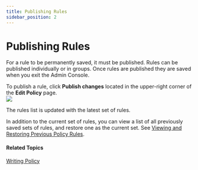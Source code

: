 ```yaml
---
title: Publishing Rules
sidebar_position: 2
---
```


Publishing Rules
================

For a rule to be permanently saved, it must be published. Rules can be published individually or in groups. Once rules are published they are saved when you exit the Admin Console.

To publish a rule, click **Publish changes** located in the upper-right corner of the **Edit Policy** page.  
![](/images/pol_publish_rule.png)

The rules list is updated with the latest set of rules.

In addition to the current set of rules, you can view a list of all previously saved sets of rules, and restore one as the current set. See [Viewing and Restoring Previous Policy Rules](/docs/secure-work/workforce-settings/policy/policy-viewing/viewing-and-restoring-previous-policy-rules).

#### Related Topics

[Writing Policy](/docs/secure-work/workforce-settings/policy/policy-writing/writing-policy)